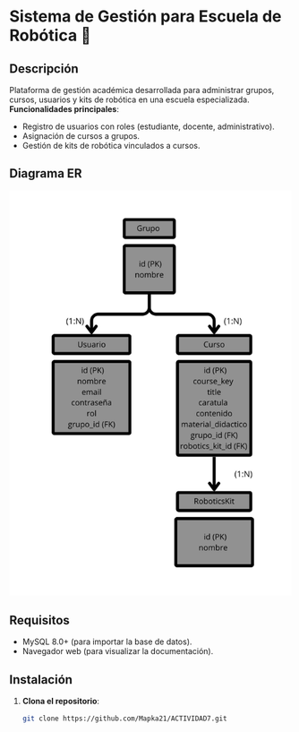 # Sistema de Gestión para Escuela de Robótica 🚀

## Descripción  
Plataforma de gestión académica desarrollada para administrar grupos, cursos, usuarios y kits de robótica en una escuela especializada.  
**Funcionalidades principales**:  
- Registro de usuarios con roles (estudiante, docente, administrativo).  
- Asignación de cursos a grupos.  
- Gestión de kits de robótica vinculados a cursos.  

## Diagrama ER  
![Diagrama Entidad-Relación](Grupo.png)  

## Requisitos  
- MySQL 8.0+ (para importar la base de datos).  
- Navegador web (para visualizar la documentación).  

## Instalación  
1. **Clona el repositorio**:  
   ```bash
   git clone https://github.com/Mapka21/ACTIVIDAD7.git
